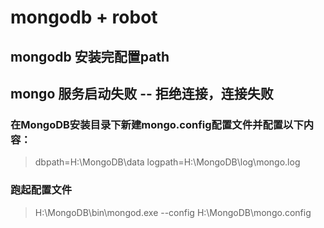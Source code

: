 # mongodb + robot

## mongodb 安装完配置path

## mongo 服务启动失败 -- 拒绝连接，连接失败

### 在MongoDB安装目录下新建mongo.config配置文件并配置以下内容：

> dbpath=H:\MongoDB\data
> logpath=H:\MongoDB\log\mongo.log

### 跑起配置文件

> H:\MongoDB\bin\mongod.exe --config H:\MongoDB\mongo.config

